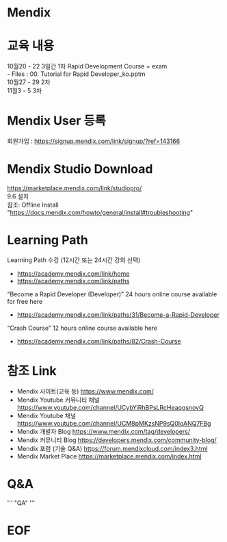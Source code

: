 # Mendix
# 교육 내용
  10월20 - 22 3일간 1차 Rapid Development Course + exam <br>
    - Files :   00. Tutorial for Rapid Developer_ko.pptm<br>
  10월27 - 29 2차 <br>
  11월3 - 5 3차 <br>
# Mendix User 등록
  회원가입 : https://signup.mendix.com/link/signup/?ref=143166

# Mendix Studio Download
  https://marketplace.mendix.com/link/studiopro/ <br>
  9.6 설치 <br>
  참조: Offline Install<br>
  "https://docs.mendix.com/howto/general/install#troubleshooting"
 
# Learning Path
  Learning Path 수강 (12시간 또는 24시간 강의 선택)<br>
  - https://academy.mendix.com/link/home <br>
  - https://academy.mendix.com/link/paths <br>
  
  “Become a Rapid Developer (Developer)” 24 hours online course available for free here<br>
  - https://academy.mendix.com/link/paths/31/Become-a-Rapid-Developer <br>

  “Crash Course” 12 hours online course available here <br>
  - https://academy.mendix.com/link/paths/82/Crash-Course<br>

# 참조 Link
- Mendix 사이트(교육 등) https://www.mendix.com/<br>
- Mendix Youtube 커뮤니티 채널 https://www.youtube.com/channel/UCybYiRhBPsLRcHeaqqsnovQ<br>
- Mendix Youtube 채널 https://www.youtube.com/channel/UCM8pMKzsNP9sQ0IoANQ7FBg<br>
- Mendix 개발자 Blog https://www.mendix.com/tag/developers/<br>
- Mendix 커뮤니티 Blog https://developers.mendix.com/community-blog/<br>
- Mendix 포럼 (기술 Q&A) https://forum.mendixcloud.com/index3.html<br>
- Mendix Market Place https://marketplace.mendix.com/index.html<br>

# Q&A
'''
  "QA"
'''

# EOF

